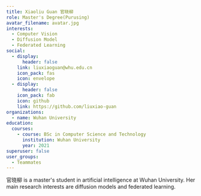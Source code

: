 ```yaml
---
title: Xiaoliu Guan 官晓柳
role: Master's Degree(Purusing)
avatar_filename: avatar.jpg
interests:
  - Computer Vision
  - Diffusion Model
  - Federated Learning
social:
  - display:
      header: false
    link: liuxiaoguan@whu.edu.cn
    icon_pack: fas
    icon: envelope
  - display:
      header: false
    icon_pack: fab
    icon: github
    link: https://github.com/liuxiao-guan
organizations:
  - name: Wuhan University
education:
  courses:
    - course: BSc in Computer Science and Technology
      institution: Wuhan University
      year: 2021
superuser: false
user_groups:
  - Teammates
---
```

<!--StartFragment-->

官晓柳 is a master's student in artificial intelligence at Wuhan University. Her main research interests are diffusion models and federated learning.

<!--EndFragment-->
